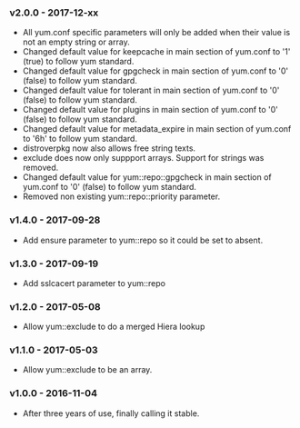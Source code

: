 ### v2.0.0 - 2017-12-xx
  * All yum.conf specific parameters will only be added when their value is not an empty string or array.
  * Changed default value for keepcache in main section of yum.conf to '1' (true) to follow yum standard.
  * Changed default value for gpgcheck in main section of yum.conf to '0' (false) to follow yum standard.
  * Changed default value for tolerant in main section of yum.conf to '0' (false) to follow yum standard.
  * Changed default value for plugins in main section of yum.conf to '0' (false) to follow yum standard.
  * Changed default value for metadata_expire in main section of yum.conf to '6h' to follow yum standard.
  * distroverpkg now also allows free string texts.
  * exclude does now only suppport arrays. Support for strings was removed.
  * Changed default value for yum::repo::gpgcheck in main section of yum.conf to '0' (false) to follow yum standard.
  * Removed non existing yum::repo::priority parameter.

### v1.4.0 - 2017-09-28
  * Add ensure parameter to yum::repo so it could be set to absent.

### v1.3.0 - 2017-09-19
  * Add sslcacert parameter to yum::repo

### v1.2.0 - 2017-05-08
  * Allow yum::exclude to do a merged Hiera lookup

### v1.1.0 - 2017-05-03
  * Allow yum::exclude to be an array.

### v1.0.0 - 2016-11-04
  * After three years of use, finally calling it stable.
